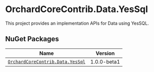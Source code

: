 # OrchardCoreContrib.Data.YesSql

This project provides an implementation APIs for Data using YesSQL.

## NuGet Packages

| Name | Version |
| --- | --- |
| [`OrchardCoreContrib.Data.YesSql`](https://www.nuget.org/packages/OrchardCoreContrib.Data.YesSql/1.0.0-beta1) | 1.0.0-beta1 |
